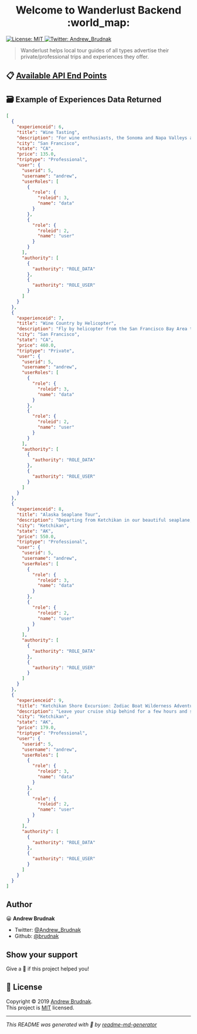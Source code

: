 <h1 align="center">Welcome to Wanderlust Backend :world_map:</h1>
<p>
  <a href="https://github.com/build-week-wanderlust/back-end/blob/master/LICENSE">
    <img alt="License: MIT" src="https://img.shields.io/badge/License-MIT-yellow.svg" target="_blank" />
  </a>
  <a href="https://twitter.com/Andrew_Brudnak">
    <img alt="Twitter: Andrew_Brudnak" src="https://img.shields.io/twitter/follow/Andrew_Brudnak.svg?style=social" target="_blank" />
  </a>
</p>

> Wanderlust helps local tour guides of all types advertise their private/professional trips and experiences they offer.

## :clipboard: [Available API End Points](https://brudnak-wanderlust.herokuapp.com/swagger-ui.html#/)

## :card_file_box: Example of Experiences Data Returned

```json
[
  {
    "experienceid": 6,
    "title": "Wine Tasting",
    "description": "For wine enthusiasts, the Sonoma and Napa Valleys are often the pinnacle of the North American wine experience. However, for the uninitiated, choosing where and when to go can be a little daunting. This coach tour shuttles you in style to three famous wineries in northern California: Madonna Estate, Sebastiani Vineyards and Sutter Home. Stop for lunch in historic downtown Sonoma Square, where you'll find a bevy of dining options and boutique shops for exploration.",
    "city": "San Francisco",
    "state": "CA",
    "price": 135.0,
    "triptype": "Professional",
    "user": {
      "userid": 5,
      "username": "andrew",
      "userRoles": [
        {
          "role": {
            "roleid": 3,
            "name": "data"
          }
        },
        {
          "role": {
            "roleid": 2,
            "name": "user"
          }
        }
      ],
      "authority": [
        {
          "authority": "ROLE_DATA"
        },
        {
          "authority": "ROLE_USER"
        }
      ]
    }
  },
  {
    "experienceid": 7,
    "title": "Wine Country by Helicopter",
    "description": "Fly by helicopter from the San Francisco Bay Area to Wine Country during this tour. Enjoy views of the city, the Golden Gate Bridge, Alcatraz and Wine Country's rolling vineyards before touching down at one of the area's most prestigious wineries. Enjoy a guided tour of the property, tapas and a wine tasting. With your small group limited to 6 people, learn about the winery's world-class varietals and all the love and labor that goes into making the perfect cabernet. When your 3-hour excursion is over, travel back to San Francisco by helicopter.",
    "city": "San Francisco",
    "state": "CA",
    "price": 460.0,
    "triptype": "Private",
    "user": {
      "userid": 5,
      "username": "andrew",
      "userRoles": [
        {
          "role": {
            "roleid": 3,
            "name": "data"
          }
        },
        {
          "role": {
            "roleid": 2,
            "name": "user"
          }
        }
      ],
      "authority": [
        {
          "authority": "ROLE_DATA"
        },
        {
          "authority": "ROLE_USER"
        }
      ]
    }
  },
  {
    "experienceid": 8,
    "title": "Alaska Seaplane Tour",
    "description": "Departing from Ketchikan in our beautiful seaplane, our tour will take us through the Misty Fjords National Monument and north to the prehistoric land of the Alaska Glacier.",
    "city": "Ketchikan",
    "state": "AK",
    "price": 550.0,
    "triptype": "Professional",
    "user": {
      "userid": 5,
      "username": "andrew",
      "userRoles": [
        {
          "role": {
            "roleid": 3,
            "name": "data"
          }
        },
        {
          "role": {
            "roleid": 2,
            "name": "user"
          }
        }
      ],
      "authority": [
        {
          "authority": "ROLE_DATA"
        },
        {
          "authority": "ROLE_USER"
        }
      ]
    }
  },
  {
    "experienceid": 9,
    "title": "Ketchikan Shore Excursion: Zodiac Boat Wilderness Adventure",
    "description": "Leave your cruise ship behind for a few hours and steer a Zodiac boat in the waters of the Alaskan wilderness. This small-group guided shore excursion from Ketchikan is limited to just four people, and everyone takes a turn at the wheel. Cruise through rain-forest islands, into remote bays and inlets, and spot wildlife including eagles, seals, whales and bears. Enjoy a beachside snack and a boatman certificate to take home as a souvenir. Round-trip port transport is included.",
    "city": "Ketchikan",
    "state": "AK",
    "price": 179.0,
    "triptype": "Professional",
    "user": {
      "userid": 5,
      "username": "andrew",
      "userRoles": [
        {
          "role": {
            "roleid": 3,
            "name": "data"
          }
        },
        {
          "role": {
            "roleid": 2,
            "name": "user"
          }
        }
      ],
      "authority": [
        {
          "authority": "ROLE_DATA"
        },
        {
          "authority": "ROLE_USER"
        }
      ]
    }
  }
]
```

## Author

:grinning: **Andrew Brudnak**

- Twitter: [@Andrew_Brudnak](https://twitter.com/Andrew_Brudnak)
- Github: [@brudnak](https://github.com/brudnak)

## Show your support

Give a :star2: if this project helped you!

## 📝 License

Copyright © 2019 [Andrew Brudnak](https://github.com/brudnak).<br />
This project is [MIT](https://github.com/build-week-wanderlust/back-end/blob/master/LICENSE) licensed.

---

_This README was generated with :sparkling_heart: by [readme-md-generator](https://github.com/kefranabg/readme-md-generator)_
